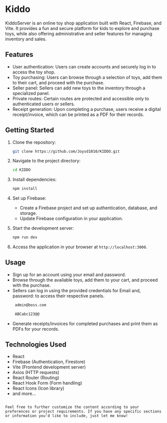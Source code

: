 
# Kiddo
KiddoServer is an online toy shop application built with React, Firebase, and Vite. It provides a fun and secure platform for kids to explore and purchase toys, while also offering administrative and seller features for managing inventory and sales.

## Features

- User authentication: Users can create accounts and securely log in to access the toy shop.
- Toy purchasing: Users can browse through a selection of toys, add them to their cart, and proceed with the purchase.
- Seller panel: Sellers can add new toys to the inventory through a specialized panel.
- Private routes: Certain routes are protected and accessible only to authenticated users or sellers.
- Receipt generation: Upon completing a purchase, users receive a digital receipt/invoice, which can be printed as a PDF for their records.

## Getting Started

1. Clone the repository:

   ```bash
   git clone https://github.com/Joysd1010/KIDDO.git
   ```

2. Navigate to the project directory:

   ```bash
   cd KIDDO
   ```

3. Install dependencies:

   ```bash
   npm install
   ```

4. Set up Firebase:
   - Create a Firebase project and set up authentication, database, and storage.
   - Update Firebase configuration in your application.

5. Start the development server:

   ```bash
   npm run dev
   ```

6. Access the application in your browser at `http://localhost:3000`.

## Usage

- Sign up for an account using your email and password.
- Browse through the available toys, add them to your cart, and proceed with the purchase.
- Sellers can log in using the provided credentials for Email and, password:  to access their respective panels.
  ```bash
   admin@boss.com
  ```
  ```bash
   ABCabc123@@
  ```
- Generate receipts/invoices for completed purchases and print them as PDFs for your records.

## Technologies Used

- React
- Firebase (Authentication, Firestore)
- Vite (Frontend development server)
- Axios (HTTP requests)
- React Router (Routing)
- React Hook Form (Form handling)
- React Icons (Icon library)
- and more...
```

Feel free to further customize the content according to your preferences or project requirements. If you have any specific sections or information you'd like to include, just let me know!
 

 
